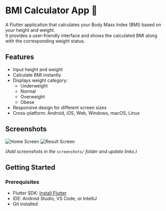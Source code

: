 # BMI Calculator App 🧮

A Flutter application that calculates your Body Mass Index (BMI) based on your height and weight.  
It provides a user-friendly interface and shows the calculated BMI along with the corresponding weight status.

## Features

- Input height and weight
- Calculate BMI instantly
- Displays weight category:
  - Underweight
  - Normal
  - Overweight
  - Obese
- Responsive design for different screen sizes
- Cross-platform: Android, iOS, Web, Windows, macOS, Linux

## Screenshots

![Home Screen](screenshots/home.png)
![Result Screen](screenshots/result.png)

*(Add screenshots in the `screenshots/` folder and update links.)*

## Getting Started

### Prerequisites

- Flutter SDK: [Install Flutter](https://docs.flutter.dev/get-started/install)
- IDE: Android Studio, VS Code, or IntelliJ
- Git installed

